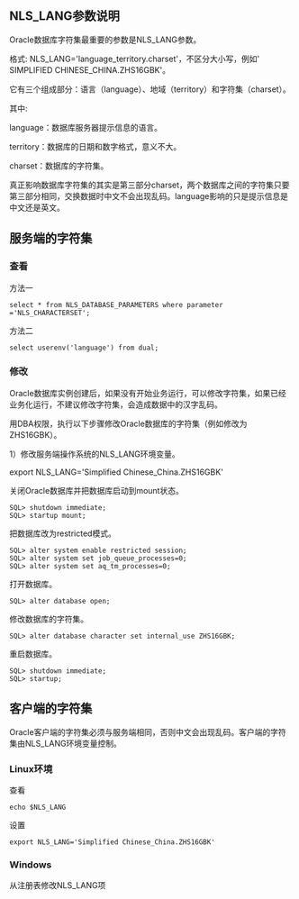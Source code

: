 ## NLS_LANG参数说明

Oracle数据库字符集最重要的参数是NLS_LANG参数。

格式: NLS_LANG='language_territory.charset'，不区分大小写，例如' SIMPLIFIED CHINESE_CHINA.ZHS16GBK'。

它有三个组成部分：语言（language）、地域（territory）和字符集（charset）。

其中:

language：数据库服务器提示信息的语言。

territory：数据库的日期和数字格式，意义不大。

charset：数据库的字符集。

真正影响数据库字符集的其实是第三部分charset，两个数据库之间的字符集只要第三部分相同，交换数据时中文不会出现乱码。language影响的只是提示信息是中文还是英文。

## 服务端的字符集

### 查看

方法一

```
select * from NLS_DATABASE_PARAMETERS where parameter ='NLS_CHARACTERSET';
```

方法二

```
select userenv('language') from dual;
```

### 修改

Oracle数据库实例创建后，如果没有开始业务运行，可以修改字符集，如果已经业务化运行，不建议修改字符集，会造成数据中的汉字乱码。

用DBA权限，执行以下步骤修改Oracle数据库的字符集（例如修改为ZHS16GBK）。

1）修改服务端操作系统的NLS_LANG环境变量。

export NLS_LANG='Simplified Chinese_China.ZHS16GBK'

关闭Oracle数据库并把数据库启动到mount状态。

```
SQL> shutdown immediate;
SQL> startup mount;
```

把数据库改为restricted模式。

```
SQL> alter system enable restricted session;
SQL> alter system set job_queue_processes=0;
SQL> alter system set aq_tm_processes=0;
```

打开数据库。

```
SQL> alter database open;
```

修改数据库的字符集。

```
SQL> alter database character set internal_use ZHS16GBK;
```

重启数据库。

```
SQL> shutdown immediate;
SQL> startup;
```

## 客户端的字符集

Oracle客户端的字符集必须与服务端相同，否则中文会出现乱码。客户端的字符集由NLS_LANG环境变量控制。

### Linux环境

查看

```
echo $NLS_LANG
```

设置

```
export NLS_LANG='Simplified Chinese_China.ZHS16GBK'
```

### Windows

从注册表修改NLS_LANG项